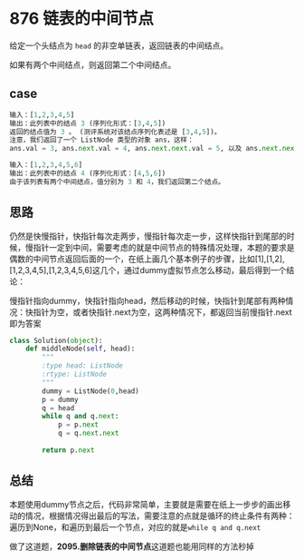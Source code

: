 # 876 链表的中间节点

给定一个头结点为 `head` 的非空单链表，返回链表的中间结点。

如果有两个中间结点，则返回第二个中间结点。

 ## case

```python
输入：[1,2,3,4,5]
输出：此列表中的结点 3 (序列化形式：[3,4,5])
返回的结点值为 3 。 (测评系统对该结点序列化表述是 [3,4,5])。
注意，我们返回了一个 ListNode 类型的对象 ans，这样：
ans.val = 3, ans.next.val = 4, ans.next.next.val = 5, 以及 ans.next.next.next = NULL.
```

```python
输入：[1,2,3,4,5,6]
输出：此列表中的结点 4 (序列化形式：[4,5,6])
由于该列表有两个中间结点，值分别为 3 和 4，我们返回第二个结点。
```



## 思路

仍然是快慢指针，快指针每次走两步，慢指针每次走一步，这样快指针到尾部的时候，慢指针一定到中间，需要考虑的就是中间节点的特殊情况处理，本题的要求是偶数的中间节点返回后面的一个，在纸上画几个基本例子的步骤，比如[1],[1,2],[1,2,3,4,5],[1,2,3,4,5,6]这几个，通过dummy虚拟节点怎么移动，最后得到一个结论：

慢指针指向dummy，快指针指向head，然后移动的时候，快指针到尾部有两种情况：快指针为空，或者快指针.next为空，这两种情况下，都返回当前慢指针.next即为答案

```python
class Solution(object):
    def middleNode(self, head):
        """
        :type head: ListNode
        :rtype: ListNode
        """
        dummy = ListNode(0,head)
        p = dummy
        q = head
        while q and q.next:
            p = p.next
            q = q.next.next
        
        return p.next 
```



## 总结

本题使用dummy节点之后，代码非常简单，主要就是需要在纸上一步步的画出移动的情况，根据情况得出最后的写法，需要注意的点就是循环的终止条件有两种：遍历到None，和遍历到最后一个节点，对应的就是`while q and q.next`

做了这道题，**2095.删除链表的中间节点**这道题也能用同样的方法秒掉

